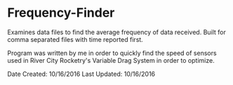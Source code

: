 # Frequency-Finder
Examines data files to find the average frequency of data received.  Built for comma separated files with time reported first. 

Program was written by me in order to quickly find the speed of sensors used in River City Rocketry's Variable Drag System in order to optimize.

Date Created: 10/16/2016
Last Updated: 10/16/2016
